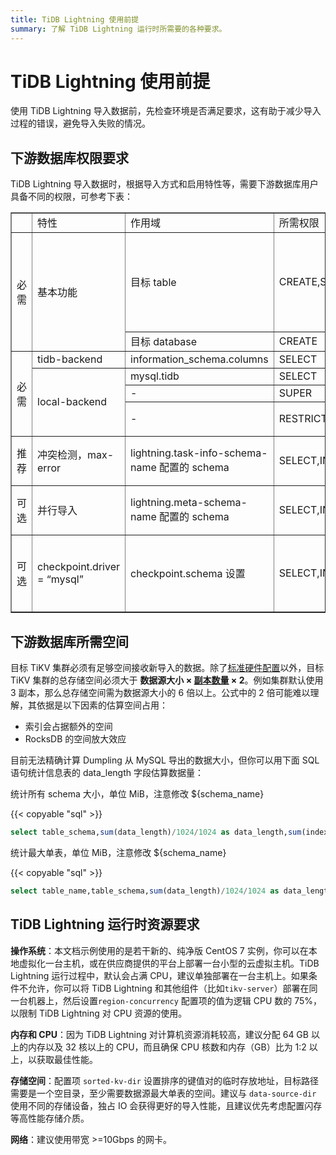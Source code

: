 ```yaml
---
title: TiDB Lightning 使用前提
summary: 了解 TiDB Lightning 运行时所需要的各种要求。
---
```


# TiDB Lightning 使用前提

使用 TiDB Lightning 导入数据前，先检查环境是否满足要求，这有助于减少导入过程的错误，避免导入失败的情况。

## 下游数据库权限要求

TiDB Lightning 导入数据时，根据导入方式和启用特性等，需要下游数据库用户具备不同的权限，可参考下表：

<table border="1">
   <tr>
      <td></td>
      <td>特性</td>
      <td>作用域</td>
      <td>所需权限</td>
      <td>备注</td>
   </tr>
   <tr>
      <td rowspan="2">必需</td>
      <td rowspan="2">基本功能</td>
      <td>目标 table</td>
      <td>CREATE,SELECT,INSERT,UPDATE,DELETE,DROP,ALTER</td>
      <td>DROP 仅 tidb-lightning-ctl 在执行 checkpoint-destroy-all 时需要</td>
   </tr>
   <tr>
      <td>目标 database</td>
      <td>CREATE</td>
      <td></td>
   </tr>
   <tr>
      <td rowspan="4">必需</td>
      <td>tidb-backend</td>
      <td>information_schema.columns</td>
      <td>SELECT</td>
      <td></td>
   </tr>
   <tr>
      <td  rowspan="3">local-backend</td>
      <td>mysql.tidb</td>
      <td>SELECT</td>
      <td></td>
   </tr>
   <tr>
      <td>-</td>
      <td>SUPER</td>
      <td></td>
   </tr>
   <tr>
      <td>-</td>
      <td>RESTRICTED_VARIABLES_ADMIN,RESTRICTED_TABLES_ADMIN</td>
      <td>当目标 TiDB 开启 SEM</td>
   </tr>
   <tr>
      <td>推荐</td>
      <td>冲突检测，max-error</td>
      <td>lightning.task-info-schema-name 配置的 schema</td>
      <td>SELECT,INSERT,UPDATE,DELETE,CREATE,DROP</td>
      <td>如不需要，该值必须设为""</td>
   </tr>
   <tr>
      <td>可选</td>
      <td>并行导入</td>
      <td>lightning.meta-schema-name 配置的 schema</td>
      <td>SELECT,INSERT,UPDATE,DELETE,CREATE,DROP</td>
      <td>如不需要，该值必须设为""</td>
   </tr>
   <tr>
      <td>可选</td>
      <td>checkpoint.driver = “mysql”</td>
      <td>checkpoint.schema 设置</td>
      <td>SELECT,INSERT,UPDATE,DELETE,CREATE,DROP</td>
      <td>使用数据库而非文件形式存放 checkpoint 信息时需要</td>
   </tr>
</table>

## 下游数据库所需空间

目标 TiKV 集群必须有足够空间接收新导入的数据。除了[标准硬件配置](/hardware-and-software-requirements.md)以外，目标 TiKV 集群的总存储空间必须大于 **数据源大小 × [副本数量](/faq/deploy-and-maintain-faq.md#每个-region-的-replica-数量可配置吗调整的方法是) × 2**。例如集群默认使用 3 副本，那么总存储空间需为数据源大小的 6 倍以上。公式中的 2 倍可能难以理解，其依据是以下因素的估算空间占用：

- 索引会占据额外的空间
- RocksDB 的空间放大效应

目前无法精确计算 Dumpling 从 MySQL 导出的数据大小，但你可以用下面 SQL 语句统计信息表的 data_length 字段估算数据量：

统计所有 schema 大小，单位 MiB，注意修改 ${schema_name}

{{< copyable "sql" >}}

```sql
select table_schema,sum(data_length)/1024/1024 as data_length,sum(index_length)/1024/1024 as index_length,sum(data_length+index_length)/1024/1024 as sum from information_schema.tables where table_schema = "${schema_name}" group by table_schema;
```

统计最大单表，单位 MiB，注意修改 ${schema_name}

{{< copyable "sql" >}}

```sql
select table_name,table_schema,sum(data_length)/1024/1024 as data_length,sum(index_length)/1024/1024 as index_length,sum(data_length+index_length)/1024/1024 as sum from information_schema.tables where table_schema = "${schema_name}" group by table_name,table_schema order by sum  desc limit 5;
```

## TiDB Lightning 运行时资源要求

**操作系统**：本文档示例使用的是若干新的、纯净版 CentOS 7 实例，你可以在本地虚拟化一台主机，或在供应商提供的平台上部署一台小型的云虚拟主机。TiDB Lightning 运行过程中，默认会占满 CPU，建议单独部署在一台主机上。如果条件不允许，你可以将 TiDB Lightning 和其他组件（比如`tikv-server`）部署在同一台机器上，然后设置`region-concurrency` 配置项的值为逻辑 CPU 数的 75%，以限制 TiDB Lightning 对 CPU 资源的使用。

**内存和 CPU**：因为 TiDB Lightning 对计算机资源消耗较高，建议分配 64 GB 以上的内存以及 32 核以上的 CPU，而且确保 CPU 核数和内存（GB）比为 1:2 以上，以获取最佳性能。

**存储空间**：配置项 `sorted-kv-dir` 设置排序的键值对的临时存放地址，目标路径需要是一个空目录，至少需要数据源最大单表的空间。建议与 `data-source-dir` 使用不同的存储设备，独占 IO 会获得更好的导入性能，且建议优先考虑配置闪存等高性能存储介质。

**网络**：建议使用带宽 >=10Gbps 的网卡。